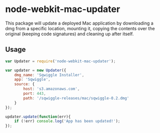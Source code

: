 # node-webkit-mac-updater

This package will update a deployed Mac application by downloading a dmg from a specific location, mounting it, copying the contents over the original (keeping code signatures) and cleaning up after itself.

## Usage

```js
var Updater = require('node-webkit-mac-updater');

var updater = new Updater({
    dmg_name: 'Sqwiggle Installer',
    app: 'Sqwiggle',
    source: {
        host: 's3.amazonaws.com',
        port: 443,
        path: '/sqwiggle-releases/mac/sqwiggle-0.2.dmg'
    }
});

updater.update(function(err){
    if (!err) console.log('App has been updated!');
});

```
